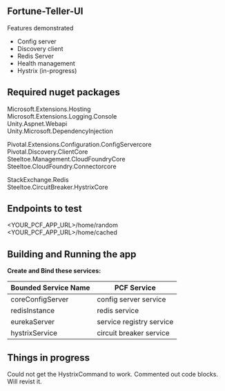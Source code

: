 ## Fortune-Teller-UI

Features demonstrated 

* Config server
* Discovery client
* Redis Server
* Health management
* Hystrix (in-progress)



 ## Required nuget packages

Microsoft.Extensions.Hosting  
Microsoft.Extensions.Logging.Console  
Unity.Aspnet.Webapi   
Unity.Microsoft.DependencyInjection  

Pivotal.Extensions.Configuration.ConfigServercore  
Pivotal.Discovery.ClientCore  
Steeltoe.Management.CloudFoundryCore 
Steeltoe.CloudFoundry.Connectorcore  

StackExchange.Redis  
Steeltoe.CircuitBreaker.HystrixCore  



## Endpoints to test 

<YOUR_PCF_APP_URL>/home/random  
<YOUR_PCF_APP_URL>/home/cached  


## Building and Running the app

**Create and Bind these services:**  

| Bounded Service Name | PCF Service |
| --- | --- |
| coreConfigServer | config server service  
| redisInstance | redis service   
| eurekaServer | service registry service  
| hystrixService | circuit breaker service  

## Things in progress
Could not get the HystrixCommand to work. Commented out code blocks. Will revist it.
